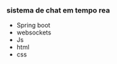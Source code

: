 ### sistema de chat em tempo rea
<ul>
  <li>Spring boot</li>
  <li>websockets</li>
  <li>Js</li>
  <li>html</li>
  <li>css</li>
</ul>
